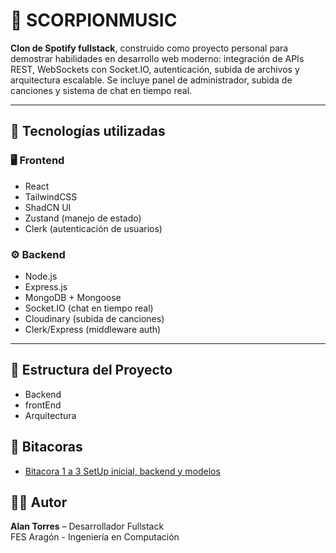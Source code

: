 # 🎵 SCORPIONMUSIC

**Clon de Spotify fullstack**, construido como proyecto personal para demostrar habilidades en desarrollo web moderno: integración de APIs REST, WebSockets con Socket.IO, autenticación, subida de archivos y arquitectura escalable. Se incluye panel de administrador, subida de canciones y sistema de chat en tiempo real.

---

## 🚀 Tecnologías utilizadas

### 🖥️ Frontend
- React
- TailwindCSS
- ShadCN UI
- Zustand (manejo de estado)
- Clerk (autenticación de usuarios)

### ⚙️ Backend
- Node.js
- Express.js
- MongoDB + Mongoose
- Socket.IO (chat en tiempo real)
- Cloudinary (subida de canciones)
- Clerk/Express (middleware auth)

---

## 📂 Estructura del Proyecto

- Backend
- frontEnd
- Arquitectura

## 📝 Bitacoras
- [Bitacora 1 a 3 SetUp inicial, backend y modelos](./docs/bitacora1-3.md)

## 👨‍💻 Autor

**Alan Torres** – Desarrollador Fullstack  
FES Aragón - Ingeniería en Computación
